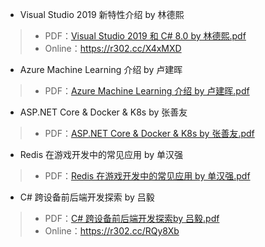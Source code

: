 - Visual Studio 2019 新特性介绍 by 林德熙
> - PDF：[Visual Studio 2019 和 C# 8.0 by 林德熙.pdf](Visual_Studio_2019_和_CSharp_8.0_by_林德熙.pdf)
> - Online：https://r302.cc/X4xMXD

- Azure Machine Learning 介绍 by 卢建晖
> - PDF：[Azure Machine Learning 介绍 by 卢建晖.pdf](Azure_Machine_Learning_介绍_by_卢建晖.pdf)

- ASP.NET Core & Docker & K8s by 张善友
> - PDF：[ASP.NET Core & Docker & K8s by 张善友.pdf](ASP.NET_Core_&_Docker_&_K8s_by_张善友.pdf)

- Redis 在游戏开发中的常见应用 by 单汉强
> - PDF：[Redis 在游戏开发中的常见应用 by 单汉强.pdf](Redis_在游戏开发中的常见应用_by_单汉强.pdf)

- C# 跨设备前后端开发探索 by 吕毅
> - PDF：[C# 跨设备前后端开发探索by 吕毅.pdf](CSharp_跨设备前后端开发探索_by_吕毅.pdf)
> - Online：https://r302.cc/RQy8Xb